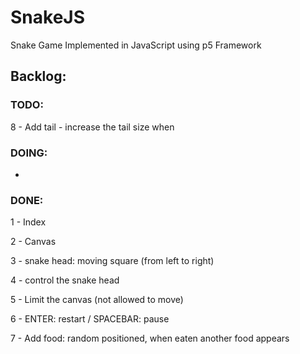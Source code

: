 # SnakeJS
Snake Game Implemented in JavaScript using p5 Framework


## Backlog:

### TODO:

8 - Add tail - increase the tail size when 

### DOING:

-

### DONE:

1 - Index

2 - Canvas

3 - snake head: moving square (from left to right)

4 - control the snake head

5 - Limit the canvas (not allowed to move)

6 - ENTER: restart / SPACEBAR: pause

7 - Add food: random positioned, when eaten another food appears
